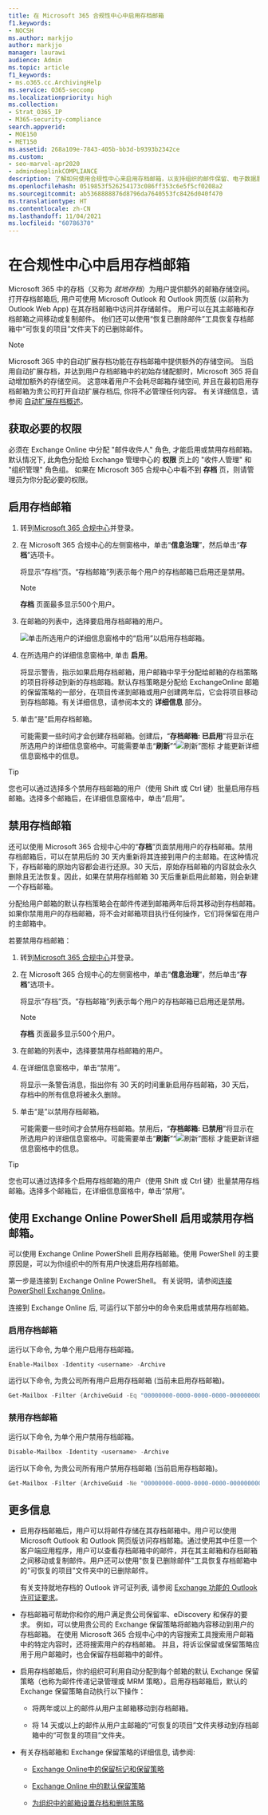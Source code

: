 ```yaml
---
title: 在 Microsoft 365 合规性中心中启用存档邮箱
f1.keywords:
- NOCSH
ms.author: markjjo
author: markjjo
manager: laurawi
audience: Admin
ms.topic: article
f1_keywords:
- ms.o365.cc.ArchivingHelp
ms.service: O365-seccomp
ms.localizationpriority: high
ms.collection:
- Strat_O365_IP
- M365-security-compliance
search.appverid:
- MOE150
- MET150
ms.assetid: 268a109e-7843-405b-bb3d-b9393b2342ce
ms.custom:
- seo-marvel-apr2020
- admindeeplinkCOMPLIANCE
description: 了解如何使用合规性中心来启用存档邮箱，以支持组织的邮件保留、电子数据展示和法定保留要求。
ms.openlocfilehash: 0519853f526254173c086ff353c6e5f5cf0208a2
ms.sourcegitcommit: ab5368888876d8796da7640553fc8426d040f470
ms.translationtype: HT
ms.contentlocale: zh-CN
ms.lasthandoff: 11/04/2021
ms.locfileid: "60786370"
---
```

# <a name="enable-archive-mailboxes-in-the-compliance-center"></a>在合规性中心中启用存档邮箱

Microsoft 365 中的存档（又称为 *就地存档*）为用户提供额外的邮箱存储空间。 打开存档邮箱后, 用户可使用 Microsoft Outlook 和 Outlook 网页版 (以前称为 Outlook Web App) 在其存档邮箱中访问并存储邮件。 用户可以在其主邮箱和存档邮箱之间移动或复制邮件。 他们还可以使用“恢复已删除邮件”工具恢复存档邮箱中“可恢复的项目”文件夹下的已删除邮件。

> [!NOTE]
> Microsoft 365 中的自动扩展存档功能在存档邮箱中提供额外的存储空间。 当启用自动扩展存档，并达到用户存档邮箱中的初始存储配额时，Microsoft 365 将自动增加额外的存储空间。 这意味着用户不会耗尽邮箱存储空间, 并且在最初启用存档邮箱为贵公司打开自动扩展存档后, 你将不必管理任何内容。 有关详细信息，请参阅 [自动扩展存档概述](autoexpanding-archiving.md)。

## <a name="get-the-necessary-permissions"></a>获取必要的权限

必须在 Exchange Online 中分配 "邮件收件人" 角色, 才能启用或禁用存档邮箱。 默认情况下, 此角色分配给 Exchange 管理中心的 **权限** 页上的 "收件人管理" 和 "组织管理" 角色组。 如果在 Microsoft 365 合规中心中看不到 **存档** 页，则请管理员为你分配必要的权限。

## <a name="enable-an-archive-mailbox"></a>启用存档邮箱

1. 转到<a href="https://go.microsoft.com/fwlink/p/?linkid=2077149" target="_blank">Microsoft 365 合规中心</a>并登录。

2. 在 Microsoft 365 合规中心的左侧窗格中，单击“**信息治理**”，然后单击“**存档**”选项卡。

   将显示“存档”页。“存档邮箱”列表示每个用户的存档邮箱已启用还是禁用。

   > [!NOTE]
   > **存档** 页面最多显示500个用户。

4. 在邮箱的列表中，选择要启用存档邮箱的用户。

   ![单击所选用户的详细信息窗格中的“启用”以启用存档邮箱。](../media/8b53cdec-d5c9-4c28-af11-611f95c37b34.png)

5. 在所选用户的详细信息窗格中, 单击 **启用**。

   将显示警告，指示如果启用存档邮箱，用户邮箱中早于分配给邮箱的存档策略的项目将移动到新的存档邮箱。默认存档策略是分配给 ExchangeOnline 邮箱的保留策略的一部分，在项目传递到邮箱或用户创建两年后，它会将项目移动到存档邮箱。有关详细信息，请参阅本文的 **详细信息** 部分。

6. 单击“是”启用存档邮箱。

   可能需要一些时间才会创建存档邮箱。创建后，“**存档邮箱: 已启用**”将显示在所选用户的详细信息窗格中。可能需要单击“**刷新**”“![刷新”图标 ](../media/O365-MDM-Policy-RefreshIcon.gif) 才能更新详细信息窗格中的信息。

> [!TIP]
> 您也可以通过选择多个禁用存档邮箱的用户（使用 Shift 或 Ctrl 键）批量启用存档邮箱。选择多个邮箱后，在详细信息窗格中，单击“启用”。

## <a name="disable-an-archive-mailbox"></a>禁用存档邮箱

还可以使用 Microsoft 365 合规中心中的“**存档**”页面禁用用户的存档邮箱。禁用存档邮箱后，可以在禁用后的 30 天内重新将其连接到用户的主邮箱。在这种情况下，存档邮箱的原始内容都会进行还原。30 天后，原始存档邮箱的内容就会永久删除且无法恢复。因此，如果在禁用存档邮箱 30 天后重新启用此邮箱，则会新建一个存档邮箱。

分配给用户邮箱的默认存档策略会在邮件传递到邮箱两年后将其移动到存档邮箱。如果你禁用用户的存档邮箱，将不会对邮箱项目执行任何操作，它们将保留在用户的主邮箱中。

若要禁用存档邮箱：

1. 转到<a href="https://go.microsoft.com/fwlink/p/?linkid=2077149" target="_blank">Microsoft 365 合规中心</a>并登录。

2. 在 Microsoft 365 合规中心的左侧窗格中，单击“**信息治理**”，然后单击“**存档**”选项卡。

   将显示“存档”页。“存档邮箱”列表示每个用户的存档邮箱已启用还是禁用。

   > [!NOTE]
   > **存档** 页面最多显示500个用户。

3. 在邮箱的列表中，选择要禁用存档邮箱的用户。

4. 在详细信息窗格中，单击“禁用”。

   将显示一条警告消息，指出你有 30 天的时间重新启用存档邮箱，30 天后，存档中的所有信息将被永久删除。 

5. 单击“是”以禁用存档邮箱。

   可能需要一些时间才会禁用存档邮箱。禁用后，“**存档邮箱: 已禁用**”将显示在所选用户的详细信息窗格中。可能需要单击“**刷新**”“![刷新”图标 ](../media/O365-MDM-Policy-RefreshIcon.gif) 才能更新详细信息窗格中的信息。

> [!TIP]
> 您也可以通过选择多个启用存档邮箱的用户（使用 Shift 或 Ctrl 键）批量禁用存档邮箱。选择多个邮箱后，在详细信息窗格中，单击“禁用”。

## <a name="use-exchange-online-powershell-to-enable-or-disable-archive-mailboxes"></a>使用 Exchange Online PowerShell 启用或禁用存档邮箱。

可以使用 Exchange Online PowerShell 启用存档邮箱。使用 PowerShell 的主要原因是，可以为你组织中的所有用户快速启用存档邮箱。

第一步是连接到 Exchange Online PowerShell。 有关说明，请参阅[连接 PowerShell Exchange Online](/powershell/exchange/connect-to-exchange-online-powershell)。

连接到 Exchange Online 后, 可运行以下部分中的命令来启用或禁用存档邮箱。

### <a name="enable-archive-mailboxes"></a>启用存档邮箱

运行以下命令, 为单个用户启用存档邮箱。

```powershell
Enable-Mailbox -Identity <username> -Archive
```

运行以下命令, 为贵公司所有用户启用存档邮箱 (当前未启用存档邮箱)。

```powershell
Get-Mailbox -Filter {ArchiveGuid -Eq "00000000-0000-0000-0000-000000000000" -AND RecipientTypeDetails -Eq "UserMailbox"} | Enable-Mailbox -Archive
```

### <a name="disable-archive-mailboxes"></a>禁用存档邮箱

运行以下命令, 为单个用户禁用存档邮箱。

```powershell
Disable-Mailbox -Identity <username> -Archive
```

运行以下命令, 为贵公司所有用户禁用存档邮箱 (当前启用存档邮箱)。

```powershell
Get-Mailbox -Filter {ArchiveGuid -Ne "00000000-0000-0000-0000-000000000000" -AND RecipientTypeDetails -Eq "UserMailbox"} | Disable-Mailbox -Archive
```

## <a name="more-information"></a>更多信息

- 启用存档邮箱后，用户可以将邮件存储在其存档邮箱中。用户可以使用 Microsoft Outlook 和 Outlook 网页版访问存档邮箱。通过使用其中任意一个客户端应用程序，用户可以查看存档邮箱中的邮件，并在其主邮箱和存档邮箱之间移动或复制邮件。用户还可以使用"恢复已删除邮件"工具恢复存档邮箱中的"可恢复的项目"文件夹中的已删除邮件。

  有关支持就地存档的 Outlook 许可证列表, 请参阅 [Exchange 功能的 Outlook 许可证要求](https://support.microsoft.com/office/46b6b7c5-c3ca-43e5-8424-1e2807917c99)。

- 存档邮箱可帮助你和你的用户满足贵公司保留率、eDiscovery 和保存的要求。 例如，可以使用贵公司的 Exchange 保留策略将邮箱内容移动到用户的存档邮箱。 在使用 Microsoft 365 合规中心中的内容搜索工具搜索用户邮箱中的特定内容时，还将搜索用户的存档邮箱。 并且，将诉讼保留或保留策略应用于用户邮箱时，也会保留存档邮箱中的邮件。

- 启用存档邮箱后，你的组织可利用自动分配到每个邮箱的默认 Exchange 保留策略（也称为邮件传递记录管理或 MRM 策略）。启用存档邮箱后，默认的 Exchange 保留策略自动执行以下操作：

  - 将两年或以上的邮件从用户主邮箱移动到存档邮箱。

  - 将 14 天或以上的邮件从用户主邮箱的“可恢复的项目”文件夹移动到存档邮箱中的“可恢复的项目”文件夹。

- 有关存档邮箱和 Exchange 保留策略的详细信息, 请参阅:

  - [ Exchange Online中的保留标记和保留策略 ](/exchange/security-and-compliance/messaging-records-management/retention-tags-and-policies)

  - [Exchange Online 中的默认保留策略](/exchange/security-and-compliance/messaging-records-management/default-retention-policy)

  - [为组织中的邮箱设置存档和删除策略](set-up-an-archive-and-deletion-policy-for-mailboxes.md)